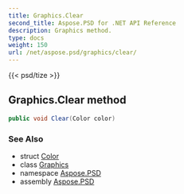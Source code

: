 ```yaml
---
title: Graphics.Clear
second_title: Aspose.PSD for .NET API Reference
description: Graphics method. 
type: docs
weight: 150
url: /net/aspose.psd/graphics/clear/
---
```

{{< psd/tize >}}
## Graphics.Clear method

```csharp
public void Clear(Color color)
```

### See Also

* struct [Color](../../color/)
* class [Graphics](../)
* namespace [Aspose.PSD](../../graphics/)
* assembly [Aspose.PSD](../../../)


